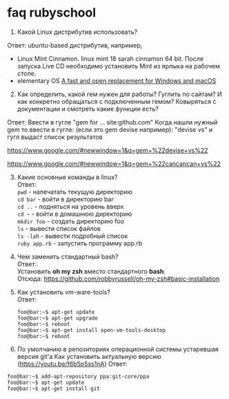 # faq rubyschool

1. Какой Linux дистрибутив использовать?

Ответ: ubuntu-based дистрибутив, например,

- Linux Mint Cinnamon. linux mint 18 sarah cinnamon 64 bit.
  После запуска Live CD необходимо установить Mint из ярлыка на рабочем столе.
- elementary OS
  <a href="https://elementary.io/">A fast and open replacement for Windows and macOS</a>

2. Как определить, какой гем нужен для работы? Гуглить по сайтам? И как конкретно обращаться с подключенным гемом? Ковыряться с документации и смотреть какие функции есть?

Ответ: Ввести в гугле "gem for ... site:github.com"
Когда нашли нужный gem то ввести в гугле:
(если это gem devise например): "devise vs"
и гугл выдаст список результатов

https://www.google.com/#newwindow=1&q=gem+%22devise+vs%22

https://www.google.com/#newwindow=1&q=gem+%22cancancan+vs%22

3. Какие основные команды в linux?  
   Ответ:  
   `pwd` - напечатать текущую директорию  
   `cd bar` - войти в директорию bar  
   `cd ..` - подняться на уровень вверх  
   `cd ~` - войти в домашнюю директорию  
   `mkdir foo` - создать директорию foo  
   `ls` - вывести список файлов  
   `ls -lah` - вывести подробный список  
   `ruby app.rb` - запустить программу app.rb

4. Чем заменить стандартный bash?  
   Ответ:  
   Установить **oh my zsh** вместо стандартного **bash**.  
   Отсюда: https://github.com/robbyrussell/oh-my-zsh#basic-installation

5. Как установить vm-ware-tools?  
   Ответ:
   ```consolecls
   foo@bar:~$ apt-get update
   foo@bar:~$ apt-get upgrade
   foo@bar:~$ reboot
   foo@bar:~$ apt-get install open-vm-tools-desktop
   foo@bar:~$ reboot
   ```
6. По умолчанию в репозиториях операционной системы устаревшая версия git'а
   Как установить актуальную версию (https://youtu.be/f6b5p5ss1nA)
   Ответ:

```console
foo@bar:~$ add-apt-repository ppa:git-core/ppa
foo@bar:~$ apt-get update
foo@bar:~$ apt-get install git
```
